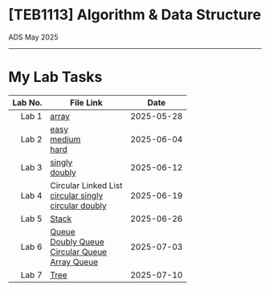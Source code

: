 # [TEB1113] Algorithm & Data Structure
ADS May 2025
___
# My Lab Tasks

| Lab No. |File Link                                                                  | Date       |
|--------:|---------------------------------------------------------------------------|------------|
| Lab 1   |[array](./L1/lab1.cpp)                                                     | 2025-05-28 |
| Lab 2   |[easy](./L2/easy.cpp)<br>[medium](./L2/medium.cpp)<br>[hard](./L2/hard.cpp)| 2025-06-04 |
| Lab 3   |[singly](./L3/singly.cpp)<br>[doubly](./L3/doubly.cpp)                     | 2025-06-12 |
| Lab 4   |Circular Linked List<br>[circular singly](./L4/circular_singly.cpp)<br>[circular doubly](./L4/circular_doubly.cpp)  |2025-06-19  |
| Lab 5   |[Stack](./L5/stack.cpp)                                                    |2025-06-26  |
| Lab 6   |[Queue](./L6/queue.cpp)<br>[Doubly Queue](./L6/doubly_queue.cpp)<br>[Circular Queue](./L6/circular_queue.cpp)<br>[Array Queue](./L6/array_queue.cpp)|2025-07-03  |
| Lab 7   |[Tree](./L7/tree.cpp)                                                    |2025-07-10  |
